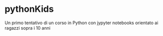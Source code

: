 # pythonKids
Un primo tentativo di un corso in Python con jypyter notebooks orientato ai ragazzi sopra i 10 anni
